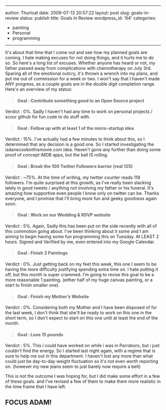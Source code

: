 --------------------------------------------------------------------------------
author: Thurloat
date: 2009-07-13 20:57:22
layout: post
slug: goals-in-review
status: publish
title: Goals In Review
wordpress_id: '64'
categories:
- painting
- Personal
- programming
--------------------------------------------------------------------------------

It's about that time that I come out and see how my planned goals are
coming. I hate making excuses for not doing things, and it hurts me to
do so. So here's a long list of excuses. Whether anyone has heard or
not, my father passed away from complications with chemotherapy on July
3rd. Sparing all of the emotional outcry, it's thrown a wrench into my
plans, and put me out of commission for a week or two. I won't say that
I haven't made ANY progress, as a couple goals are in the double digit
completion range. Here's an overview of my status:

> #### Goal : Contribute something good to an Open Source project

Verdict : 0%. Sadly I haven't had any time to work on personal projects
/ scour github for fun code to do stuff with.

> #### Goal : Follow up with at least 1 of the micro-startup idea

Verdict : 15%. I've actually had a few minutes to think about this, so I
determined that any decision is a good one. So I started investigating
the isdanecookinthismovie.com idea. Haven't gone any further than doing
some proof of concept iMDB apps, but the ball IS rolling.

> #### Goal : Break the 100 Twitter Followers barrier (real 125)

Verdict : \~75%. At the time of writing, my twitter counter reads 119
followers. I'm quite surprised at this growth, as I've really been
slacking lately in good tweets / anything not involving my father or his
funeral. It's amazing how supportive even people I know only on twitter
can be. Thanks everyone, and I promise that I'll bring more fun and
geeky goodness again soon.

> #### Goal : Work on our Wedding & RSVP website

Verdict : 5%. Again, Sadly this has been put on the side recently with
all of this commotion going about. I've been thinking about it some and
I am aiming to begin having some fun programming this on Tuesday. At
LEAST 2 hours. Signed and Verified by me, even entered into my Google
Calendar.

> #### Goal : Finish 2 Paintings

Verdict : 0%. Just getting back on my feet this week, this one I seem to
be having the more difficulty justifying spending extra time on. I hate
putting it off, but this month is super crammed. I'm going to revise
this goal to be a more reasonable 1 painting. (either half of my huge
canvas painting, or a start to finish smaller one).

> #### Goal : Finish my Mother’s Website

Verdict : 0%. Considering both my Mother and I have been disposed of for
the last week, I don't think that she'll be ready to work on this one in
the short term, so I don't expect to start on this one until at least
the end of the month.

> #### Goal : Lose 15 pounds

Verdict : 5%. This i could have worked on while i was in Parrsboro, but
i just couldn't find the energy. So I started last night again, with a
regime that is sure to help me out in this department. I haven't lost
any more than what could just be day-to-day weight fluctuation so it's
not even worth reporting on. (however my new jeans seem to just barely
now require a belt)

This is not the outcome I was hoping for, but I did make some effort in
a few of these goals. and I've revised a few of them to make them more
realistic in the time frame that I have left.

## FOCUS ADAM!

